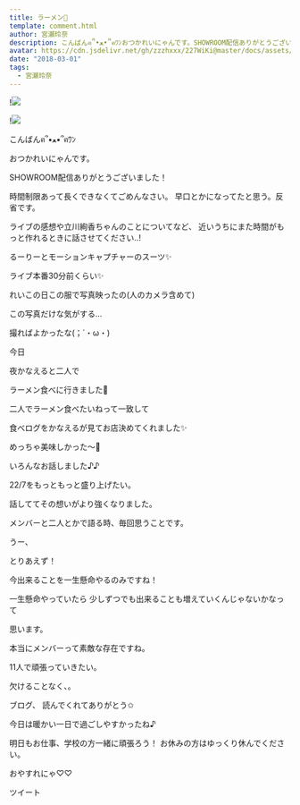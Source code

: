 ```yaml
---
title: ラーメン🍜
template: comment.html
author: 宮瀬玲奈
description: こんばんฅ՞•ﻌ•՞ฅﾜﾝおつかれいにゃんです。SHOWROOM配信ありがとうございました！時間制限あって長くできなくてごめんなさい。早口とかになってたと思う。反省です。ラ...
avatar: https://cdn.jsdelivr.net/gh/zzzhxxx/227WiKi@master/docs/assets/photo/avatar/reina.jpg
date: "2018-03-01"
tags:
  - 宮瀬玲奈
---
```


!![](https://cdn.jsdelivr.net/gh/227WiKi/227WiKi-image@master/blog-image/reina-2018-03-01_1.jpg)

!![](https://cdn.jsdelivr.net/gh/227WiKi/227WiKi-image@master/blog-image/reina-2018-03-01_2.jpg)




こんばんฅ՞•ﻌ•՞ฅﾜﾝ






おつかれいにゃんです。





SHOWROOM配信ありがとうございました！

時間制限あって長くできなくてごめんなさい。
早口とかになってたと思う。反省です。


ライブの感想や立川絢香ちゃんのことについてなど、
近いうちにまた時間がもっと作れるときに話させてください..!















るーりーとモーションキャプチャーのスーツ✨

ライブ本番30分前くらい✨



れいこの日この服で写真映ったの(人のカメラ含めて)

この写真だけな気がする...


撮ればよかったな(；´・ω・)














今日

夜かなえると二人で






ラーメン食べに行きました🍜




二人でラーメン食べたいねって一致して

食べログをかなえるが見てお店決めてくれました✨



めっちゃ美味しかった～💓



いろんなお話しました♪♪








22/7をもっともっと盛り上げたい。



話しててその想いがより強くなりました。


メンバーと二人とかで語る時、毎回思うことです。



うー、

とりあえず！


今出来ることを一生懸命やるのみですね！







一生懸命やっていたら
少しずつでも出来ることも増えていくんじゃないかなって

思います。














本当にメンバーって素敵な存在ですね。







11人で頑張っていきたい。











欠けることなく、。








ブログ、
読んでくれてありがとう✩


今日は暖かい一日で過ごしやすかったね♪


明日もお仕事、学校の方一緒に頑張ろう！
お休みの方はゆっくり休んでください。



おやすれにゃ♡♡


ツイート



